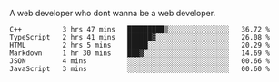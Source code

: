 A web developer who dont wanna be a web developer.

<!--START_SECTION:waka-->

```text
C++          3 hrs 47 mins   █████████▒░░░░░░░░░░░░░░░   36.72 %
TypeScript   2 hrs 41 mins   ██████▓░░░░░░░░░░░░░░░░░░   26.08 %
HTML         2 hrs 5 mins    █████░░░░░░░░░░░░░░░░░░░░   20.29 %
Markdown     1 hr 30 mins    ███▓░░░░░░░░░░░░░░░░░░░░░   14.69 %
JSON         4 mins          ░░░░░░░░░░░░░░░░░░░░░░░░░   00.66 %
JavaScript   3 mins          ░░░░░░░░░░░░░░░░░░░░░░░░░   00.60 %
```

<!--END_SECTION:waka-->
